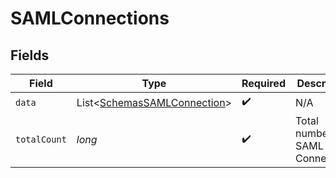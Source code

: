 # SAMLConnections


## Fields

| Field                                                                           | Type                                                                            | Required                                                                        | Description                                                                     |
| ------------------------------------------------------------------------------- | ------------------------------------------------------------------------------- | ------------------------------------------------------------------------------- | ------------------------------------------------------------------------------- |
| `data`                                                                          | List<[SchemasSAMLConnection](../../models/components/SchemasSAMLConnection.md)> | :heavy_check_mark:                                                              | N/A                                                                             |
| `totalCount`                                                                    | *long*                                                                          | :heavy_check_mark:                                                              | Total number of SAML Connections<br/>                                           |
